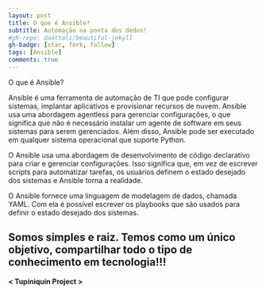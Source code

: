 ```yaml
---
layout: post
title: O que é Ansible?
subtitle: Automação na ponta dos dedos!
#gh-repo: daattali/beautiful-jekyll
gh-badge: [star, fork, follow]
tags: [Ansible]
comments: true
---
```

O que é Ansible?

Ansible é uma ferramenta de automação de TI que pode configurar sistemas, implantar aplicativos e provisionar recursos de nuvem. Ansible usa uma abordagem agentless para gerenciar configurações, o que significa que não é necessário instalar um agente de software em seus sistemas para serem gerenciados. Além disso, Ansible pode ser executado em qualquer sistema operacional que suporte Python.

O Ansible usa uma abordagem de desenvolvimento de código declarativo para criar e gerenciar configurações. Isso significa que, em vez de escrever scripts para automatizar tarefas, os usuários definem o estado desejado dos sistemas e Ansible torna a realidade. 

O Ansible fornece uma linguagem de modelagem de dados, chamada YAML. Com ela é possível escrever os playbooks que são usados para definir o estado desejado dos sistemas.


## Somos simples e raiz. Temos como um único objetivo, compartilhar todo o tipo de conhecimento em tecnologia!!!

**< Tupiniquin Project >**

